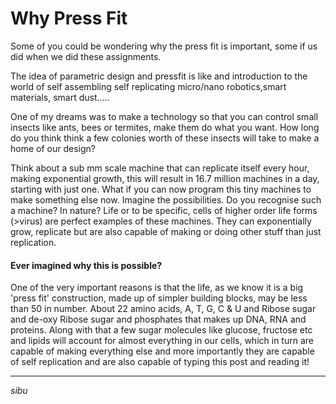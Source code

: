 # Why Press Fit

Some of you could be wondering why the press fit is important, some if us did when we did these assignments.

The idea of parametric design and pressfit is like and introduction to the world of self assembling self 
replicating micro/nano robotics,smart materials, smart dust.....

One of my dreams was to make a technology so that you can control small insects like ants, bees or termites, 
make them do what you want. How long do you think think a few colonies worth of these insects will take to 
make a home of our design?

Think about a sub mm scale machine that can replicate itself every hour, making exponential growth, 
this will result in 16.7 million machines in a day, starting with just one. What if  you can now program 
this tiny machines to make something else now. Imagine the possibilities.
Do you recognise such a machine? In nature?
Life or to be specific, cells of higher order life forms (>virus) are perfect examples of these machines. 
They can exponentially grow, replicate but are also capable of making or doing other stuff than just 
replication.

#### Ever imagined why this is possible?

One of the very important reasons is that the life, as we know it is a big 'press fit' construction, made up of 
simpler building blocks, may be less than 50 in number.
About 22 amino acids, A, T, G, C & U and Ribose sugar and de-oxy Ribose sugar and phosphates that makes up 
DNA, RNA and proteins. Along with that a few sugar molecules like glucose, fructose etc and lipids will 
account for almost everything in our cells, which in turn are capable of making everything else and more 
importantly they are capable of self replication and are also capable of typing this post and reading it!


***
_sibu_
